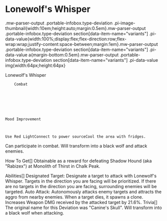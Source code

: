 # Lonewolf's Whisper

.mw-parser-output .portable-infobox.type-deviation .pi-image-thumbnail{width:10em;height:auto;margin:0.5em}.mw-parser-output .portable-infobox.type-deviation section[data-item-name="variants"] .pi-data-value{width:100%;display:flex;flex-direction:row;flex-wrap:wrap;justify-content:space-between;margin:1em}.mw-parser-output .portable-infobox.type-deviation section[data-item-name="variants"] .pi-data-value a{margin-bottom:0.5em}.mw-parser-output .portable-infobox.type-deviation section[data-item-name="variants"] .pi-data-value img{width:64px;height:64px}

Lonewolf&#39;s Whisper


	
		
		
	
	


	
	
	
	
	
	
	
		Combat
	
	
	




	Mood Improvement


	
	Use Red LightConnect to power sourceCool the area with fridges.







Can participate in combat. Will transform into a black wolf and attack enemies.

How To Get[]
Obtainable as a reward for defeating Shadow Hound (aka "Rabizex") at Monolith of Thirst in Chalk Peak.

Abilities[]
Designated Target: Designate a target to attack with Lonewolf&#39;s Whisper. Targets in the direction you are facing will be prioritized. If there are no targets in the direction you are facing, surrounding enemies will be targeted.
Auto Attack: Autonomously attacks enemy targets and attracts the aggro from nearby enemies. When a target dies, it spawns a clone. Increases Weapon DMG received by the attacked target by 21.6%.
Trivia[]
The original name for this Deviation was "Canine's Skull".
Will transform into a black wolf when attacking.
